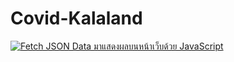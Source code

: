 # Covid-Kalaland

[![Fetch JSON Data มาแสดงผลบนหน้าเว็บด้วย JavaScript](https://img.youtube.com/vi/Fe_3MXAb0UM/maxresdefault.jpg)](https://www.youtube.com/watch?v=Fe_3MXAb0UM)
